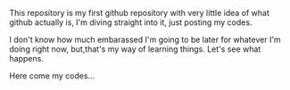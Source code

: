 This repository is my first github repository with very little idea of what github actually is,
I'm diving straight into it, just posting my codes.

I don't know how much embarassed I'm going to be later for whatever I'm doing right now,
but,that's my way of learning things. Let's see what happens.

Here come my codes...
